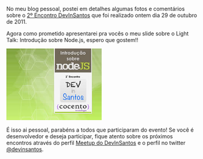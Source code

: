 No meu blog pessoal, postei em detalhes algumas fotos e comentários sobre o [2º Encontro DevInSantos](http://crpunderground.wordpress.com/2011/10/30/segundo-encontro-devinsantos "Post sobre o encontro DevInSantos") que foi realizado ontem dia 29 de outubro de 2011.

Agora como prometido apresentarei pra vocês o meu slide sobre o Light Talk: Introdução sobre Node.js, espero que gostem!!

[![Introdução sobre Node.js](../images/slide-introducao-sobre-nodejs.jpg "Introdução sobre Node.js")](http://www.slideshare.net/caioribeiropereira/light-talk-introduo-sobre-nodejs)

É isso ai pessoal, parabéns a todos que participaram do evento! Se você é desenvolvedor e deseja participar, fique atento sobre os próximos encontros através do perfil [Meetup do DevInSantos](http://www.meetup.com/devinsantos/ "Comunidade DevInSantos") e o perfil no twitter [@devinsantos](http://twitter.com/#!/devinsantos "Twitter do DevInSantos").